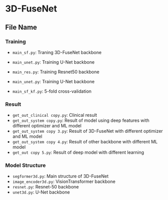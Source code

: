 # 3D-FuseNet

## File Name

### Training

- `main_sf.py`: Traning 3D-FuseNet backbone
- `main_unet.py`: Training U-Net backbone
- `main_res.py`: Training Resnet50 backbone
- `main_unet.py`: Training U-Net backbone

- `main_sf_kf.py`: 5-fold cross-validation

### Result

- `get_out_clinical copy.py`: Clinical result
- `get_out_system copy.py`: Result of model using deep features with different optimizer and ML model
- `get_out_system copy 3.py`: Result of 3D-FuseNet with different optimizer and ML model
- `get_out_system copy 4.py`: Result of other backbone with different ML model
- `get_out copy 5.py`: Result of deep model with different learning

### Model Structure

- `segformer3d.py`: Main structure of 3D-FuseNet
- `image_encoder3d.py`: VisionTransformer backbone
- `resnet.py`: Resnet-50 backbone
- `unet3d.py`: U-Net backbone
